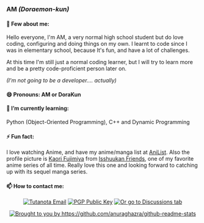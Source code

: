### AM *(Doraemon-kun)*
#### 📝 Few about me:

Hello everyone, I'm AM, a very normal high school student but do love coding, configuring and doing things on my own.
I learnt to code since I was in elementary school, because It's fun, and have a lot of challenges.

At this time I'm still just a normal coding learner, but I will try to learn more and be a pretty code-proficient person later on. 

*(I'm not going to be a developer.... actually)*

#### 😄 Pronouns: AM or DoraKun

#### 🌱 I’m currently learning: 

Python (Object-Oriented Programming), C++ and Dynamic Programming

#### ⚡ Fun fact:

I love watching Anime, and have my anime/manga list at [AniList](https://anilist.co/user/DoraKun/). Also the profile picture is [Kaori Fujimiya](https://anilist.co/character/88037/Kaori-Fujimiya) from [Isshuukan Friends](https://anilist.co/anime/20527/Isshuukan-Friends/), one of my favorite anime series of all time. Really love this one and looking forward to catching up with its sequel manga series.

#### 📫 How to contact me:
<p align="center">
 <a href="mailto:kaori_2807@tutanota.com"><img src="https://img.shields.io/badge/Tutanota-840010?style=for-the-badge&logo=Tutanota&logoColor=white" title="Tutanota Email"></a> <a href="https://keyserver.ubuntu.com/pks/lookup?op=get&search=0xb85244986e9334822a28498844ada46b5b6f8a7a"><img src="https://img.shields.io/badge/PGP-44AD%20A46B%205B6F%208A7A-green?style=for-the-badge" title="PGP Public Key"></a> <a href="https://github.com/Doraemon-kun/Doraemon-kun/discussions"><img src="https://img.shields.io/badge/-Discussions-yellow?style=for-the-badge" title="Or go to Discussions tab"></a>
</p>

<p align="center">
<a href="https://github.com/Doraemon-kun"><img src="https://github-readme-stats.vercel.app/api?username=Doraemon-kun&show_icons=true&icon_color=23cf23&title_color=23cf23&locale=en" title="Brought to you by https://github.com/anuraghazra/github-readme-stats"></a>
</p>
